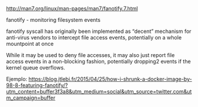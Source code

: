 http://man7.org/linux/man-pages/man7/fanotify.7.html

fanotify - monitoring filesystem events


fanotify syscall has originally been implemented as “decent” mechanism for anti-virus vendors to intercept file access events, potentially on a whole mountpoint at once

While it may be used to deny file accesses, it may also just report file access events in a non-blocking fashion, potentially dropping2 events if the kernel queue overflows.


Ejemplo:
https://blog.jtlebi.fr/2015/04/25/how-i-shrunk-a-docker-image-by-98-8-featuring-fanotify/?utm_content=buffer3f3a8&utm_medium=social&utm_source=twitter.com&utm_campaign=buffer
